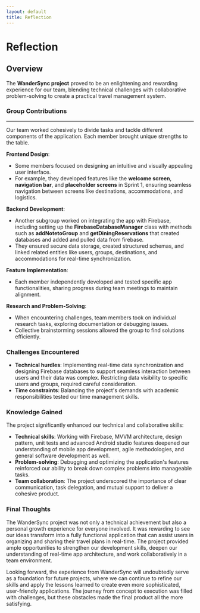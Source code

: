 ```yaml
---
layout: default
title: Reflection
---
```


# Reflection

## Overview
The **WanderSync project** proved to be an enlightening and rewarding experience for our team, blending technical challenges with collaborative problem-solving to create a practical travel management system.


### Group Contributions
---
Our team worked cohesively to divide tasks and tackle different components of the application. Each member brought unique strengths to the table.

**Frontend Design**:
- Some members focused on designing an intuitive and visually appealing user interface.
- For example, they developed features like the **welcome screen**, **navigation bar**, and **placeholder screens** in Sprint 1, ensuring seamless navigation between screens like destinations, accommodations, and logistics.

**Backend Development**:
- Another subgroup worked on integrating the app with Firebase, including setting up the **FirebaseDatabaseManager** class with methods such as **addNotetoGroup** and **getDiningReservations** that created databases and added and pulled data from firebase.
- They ensured secure data storage, created structured schemas, and linked related entities like users, groups, destinations, and accommodations for real-time synchronization.

**Feature Implementation**:
- Each member independently developed and tested specific app functionalities, sharing progress during team meetings to maintain alignment.

**Research and Problem-Solving**:
- When encountering challenges, team members took on individual research tasks, exploring documentation or debugging issues.
- Collective brainstorming sessions allowed the group to find solutions efficiently.

### Challenges Encountered
- **Technical hurdles**: Implementing real-time data synchronization and designing Firebase databases to support seamless interaction between users and their data was complex. Restricting data visibility to specific users and groups, required careful consideration.
- **Time constraints**: Balancing the project's demands with academic responsibilities tested our time management skills.

### Knowledge Gained
The project significantly enhanced our technical and collaborative skills:
- **Technical skills**: Working with Firebase, MVVM architecture, design pattern, unit tests and advanced Android studio features deepened our understanding of mobile app development, agile methodologies, and general software development as well.
- **Problem-solving**: Debugging and optimizing the application's features reinforced our ability to break down complex problems into manageable tasks.
- **Team collaboration**: The project underscored the importance of clear communication, task delegation, and mutual support to deliver a cohesive product.

### Final Thoughts
The WanderSync project was not only a technical achievement but also a personal growth experience for everyone involved. It was rewarding to see our ideas transform into a fully functional application that can assist users in organizing and sharing their travel plans in real-time. The project provided ample opportunities to strengthen our development skills, deepen our understanding of real-time app architecture, and work collaboratively in a team environment.

Looking forward, the experience from WanderSync will undoubtedly serve as a foundation for future projects, where we can continue to refine our skills and apply the lessons learned to create even more sophisticated, user-friendly applications. The journey from concept to execution was filled with challenges, but these obstacles made the final product all the more satisfying.













